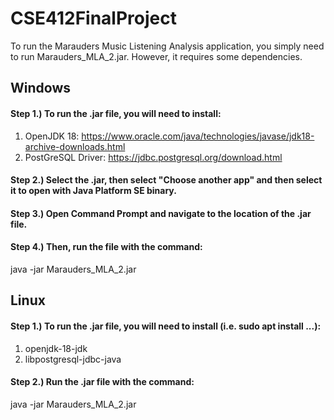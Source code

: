 # CSE412FinalProject

To run the Marauders Music Listening Analysis application, you simply need to run Marauders_MLA_2.jar. However, it requires some dependencies.

## Windows

#### Step 1.) To run the .jar file, you will need to install:
1) OpenJDK 18: https://www.oracle.com/java/technologies/javase/jdk18-archive-downloads.html
2) PostGreSQL Driver: https://jdbc.postgresql.org/download.html
#### Step 2.) Select the .jar, then select "Choose another app" and then select it to open with Java Platform SE binary.
#### Step 3.) Open Command Prompt and navigate to the location of the .jar file.
#### Step 4.) Then, run the file with the command:
java -jar Marauders_MLA_2.jar

## Linux

#### Step 1.) To run the .jar file, you will need to install (i.e. sudo apt install ...):
1) openjdk-18-jdk
2) libpostgresql-jdbc-java

#### Step 2.) Run the .jar file with the command:
java -jar Marauders_MLA_2.jar
